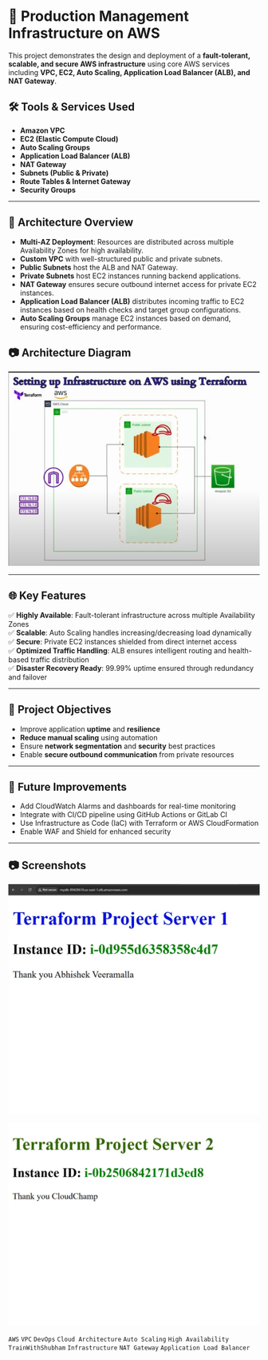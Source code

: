 # 🚀 Production Management Infrastructure on AWS

This project demonstrates the design and deployment of a **fault-tolerant, scalable, and secure AWS infrastructure** using core AWS services including **VPC, EC2, Auto Scaling, Application Load Balancer (ALB), and NAT Gateway**.

## 🛠️ Tools & Services Used

- **Amazon VPC**
- **EC2 (Elastic Compute Cloud)**
- **Auto Scaling Groups**
- **Application Load Balancer (ALB)**
- **NAT Gateway**
- **Subnets (Public & Private)**
- **Route Tables & Internet Gateway**
- **Security Groups**

---

## 🧱 Architecture Overview

- **Multi-AZ Deployment**: Resources are distributed across multiple Availability Zones for high availability.
- **Custom VPC** with well-structured public and private subnets.
- **Public Subnets** host the ALB and NAT Gateway.
- **Private Subnets** host EC2 instances running backend applications.
- **NAT Gateway** ensures secure outbound internet access for private EC2 instances.
- **Application Load Balancer (ALB)** distributes incoming traffic to EC2 instances based on health checks and target group configurations.
- **Auto Scaling Groups** manage EC2 instances based on demand, ensuring cost-efficiency and performance.

## 📷  Architecture Diagram
![Image Alt](https://github.com/Dineshborse1997/Production-Management-Infrastructur-AWS/blob/main/Screenshot/Ar.jpeg?raw=true)

---

## 🌐 Key Features

✅ **Highly Available**: Fault-tolerant infrastructure across multiple Availability Zones  
✅ **Scalable**: Auto Scaling handles increasing/decreasing load dynamically  
✅ **Secure**: Private EC2 instances shielded from direct internet access  
✅ **Optimized Traffic Handling**: ALB ensures intelligent routing and health-based traffic distribution  
✅ **Disaster Recovery Ready**: 99.99% uptime ensured through redundancy and failover  

---

## 📌 Project Objectives

- Improve application **uptime** and **resilience**
- **Reduce manual scaling** using automation
- Ensure **network segmentation** and **security** best practices
- Enable **secure outbound communication** from private resources

---

## 🧪 Future Improvements

- Add CloudWatch Alarms and dashboards for real-time monitoring  
- Integrate with CI/CD pipeline using GitHub Actions or GitLab CI  
- Use Infrastructure as Code (IaC) with Terraform or AWS CloudFormation  
- Enable WAF and Shield for enhanced security  

---

## 📷 Screenshots

![Image Alt](https://github.com/Dineshborse1997/Production-Management-Infrastructur-AWS/blob/main/Screenshot/T1.jpeg?raw=true)

![Image Alt](https://github.com/Dineshborse1997/Production-Management-Infrastructur-AWS/blob/main/Screenshot/T2.jpeg?raw=true)



`AWS` `VPC` `DevOps` `Cloud Architecture` `Auto Scaling` `High Availability` `TrainWithShubham` `Infrastructure` `NAT Gateway` `Application Load Balancer`
